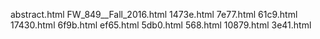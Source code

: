 abstract.html
FW_849__Fall_2016.html
1473e.html
7e77.html
61c9.html
17430.html
6f9b.html
ef65.html
5db0.html
568.html
10879.html
3e41.html
